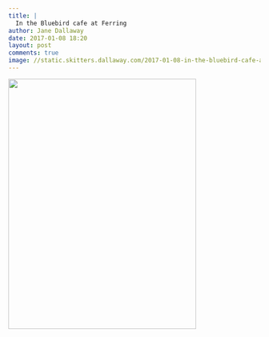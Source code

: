 ```yaml
---
title: |
  In the Bluebird cafe at Ferring
author: Jane Dallaway
date: 2017-01-08 18:20
layout: post
comments: true
image: //static.skitters.dallaway.com/2017-01-08-in-the-bluebird-cafe-at-ferring-thumb-IMG_9356.JPG
---
```


<div>
        <a href="//static.skitters.dallaway.com/2017-01-08-in-the-bluebird-cafe-at-ferring-fullsize-IMG_9356.JPG">
          <img src="//static.skitters.dallaway.com/2017-01-08-in-the-bluebird-cafe-at-ferring-thumb-IMG_9356.JPG" width="375" height="500"/>
        </a>
      </div>


  
      